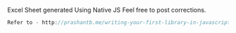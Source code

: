 Excel Sheet generated Using Native JS
Feel free to post corrections.

```javascript
Refer to - http://prashantb.me/writing-your-first-library-in-javascript/
```
